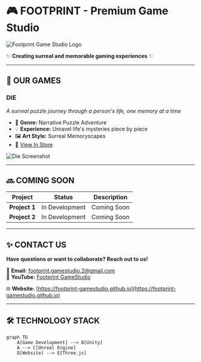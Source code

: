 # 🎮 FOOTPRINT - Premium Game Studio  

![Footprint Game Studio Logo](https://footprint-gamestudio.github.io/static/icons/logo.png)  

✨ **Creating surreal and memorable gaming experiences** ✨  

---

## 🎲 OUR GAMES  

### DIE  
*A surreal puzzle journey through a person's life, one memory at a time*  
- 🧩 **Genre:** Narrative Puzzle Adventure  
- 💡 **Experience:** Unravel life's mysteries piece by piece  
- 🖼️ **Art Style:** Surreal Memoryscapes  
- 🚀 [View In Store](https://footprint.itch.io/die)

![Die Screenshot](https://footprint-gamestudio.github.io/static/image/die.jpg)

---

## 🔜 COMING SOON  

| Project | Status | Description |  
|---------|--------|-------------|  
| **Project 1** | In Development | Coming Soon |  
| **Project 2** | In Development | Coming Soon |  

---

## ✨ CONTACT US  

**Have questions or want to collaborate? Reach out to us!**  

📮 **Email:** [footprint.gamestudio.2@gmail.com](mailto:footprint.gamestudio.2@gmail.com)  
🎥 **YouTube:** [Footprint GameStudio](https://youtube.com/@footprint_gamestudio)

🌐 **Website:** [https://footprint-gamestudio.github.io](https://footprint-gamestudio.github.io)  

---

## 🛠️ TECHNOLOGY STACK  
```mermaid
graph TD
    A[Game Development] --> B[Unity]
    A --> C[Unreal Engine]
    D[Website] --> E[Three.js]
